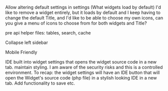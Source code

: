 Allow altering default settings in settings (What widgets load by default) I'd like to remove a widget entirely, but it loads by default and I keep having to change the default Title, and I'd like to be able to choose my own icons, can you give a menu of icons to choose from for both widgets and Title?

pre api helper files: tables, search, cache

Collapse left sidebar

Mobile Friendly

IDE built into widget settings that opens the widget source code in a new tab. maintain styling. I am aware of the security risks and this is a controlled environment. To recap: the widget settings will have an IDE button that will open the Widget's source code (php file) in a stylish looking IDE in a new tab. Add functionality to save etc.
